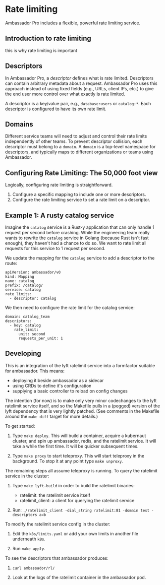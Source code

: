 # Rate limiting

Ambassador Pro includes a flexible, powerful rate limiting service.

## Introduction to rate limiting

this is why rate limiting is important

## Descriptors

In Ambassador Pro, a _descriptor_ defines what is rate
limited. Descriptors can contain arbitrary metadata about a request.
Ambassador Pro uses this approach instead of using fixed fields (e.g.,
URLs, client IPs, etc.) to give the end user more control over what
exactly is rate limited.

A descriptor is a key/value pair, e.g., `database:users` or
`catalog:*`. Each descriptor is configured to have its own rate limit.

## Domains

Different service teams will need to adjust and control their rate
limits independently of other teams. To prevent descriptor collision,
each descriptor must belong to a `domain`. A `domain` is a top-level
namespace for descriptors, and typically maps to different
organizations or teams using Ambassador.

## Configuring Rate Limiting: The 50,000 foot view

Logically, configuring rate limiting is straightforward.

1. Configure a specific mapping to include one or more descriptors.
2. Configure the rate limiting service to set a rate limit on a
   descriptor.

## Example 1: A rusty catalog service

Imagine the `catalog` service is a Rust-y application that can only
handle 1 request per second before crashing. While the engineering
team really wants to rewrite the `catalog` service in Golang (because
Rust isn't fast enough), they haven't had a chance to do so. We want
to rate limit all requests for this service to 1 request per second.

We update the mapping for the `catalog` service to add a descriptor to
the route:

```
apiVersion: ambassador/v0
kind: Mapping
name: catalog
prefix: /catalog/
service: catalog
rate_limits:
  - descriptor: catalog
```

We then need to configure the rate limit for the catalog service:

```
domain: catalog_team
descriptors:
  - key: catalog
    rate_limit:
      unit: second
      requests_per_unit: 1
```

## Developing

This is an integration of the lyft ratelimit service into a formfactor
suitable for ambassador. This means:

 - deploying it beside ambassador as a sidecar
 - using CRDs to define it's configuration
 - supplying a basic controller to reload on config changes

The intention (for now) is to make only very minor codechanges to the
lyft ratelimit service itself, and so the Makefile pulls in a (pegged)
version of the lyft dependency that is very lightly patched. (See
comments in the Makefile around the `make diff` target for more
details.)

To get started:

1. Type `make deploy`. This will build a container, acquire a
   kubernaut cluster, and spin up ambassador, redis, and the ratelimit
   service. It will take a while the first time. It will be quicker
   subsequent times.

2. Type `make proxy` to start teleproxy. This will start teleproxy in
   the background. To stop it at any point type `make unproxy`.

The remaining steps all assume teleproxy is running. To query the
ratelimit service in the cluster:

1. Type `make lyft-build` in order to build the ratelimit binaries:

   - ratelimit: the ratelimit service itself
   - ratelimit_client: a client for querying the ratelimit service

2. Run: `./ratelimit_client -dial_string ratelimit:81 -domain test -descriptors a=b`

To modify the ratelimit service config in the cluster:

1. Edit the `k8s/limits.yaml` or add your own limits in another file
   underneath `k8s`.

2. Run `make apply`.

To see the descriptors that ambassador produces:

1. `curl ambassador/rl/`

2. Look at the logs of the ratelimit container in the ambassador pod.
